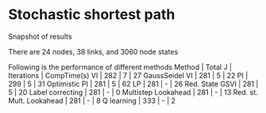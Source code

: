 # Stochastic shortest path
Snapshot of results

There are 24 nodes, 38 links, and 3060 node states

Following is the performance of different methods
                   Method          |        Total J         |      Iterations        |      CompTime(s)
                       VI          |            282         |               7        |               27
           GaussSeidel VI          |            281         |               5        |               22
                       PI          |            299         |               5        |               31
            Optimistic PI          |            281         |               5        |               62
                       LP          |            281         |               -        |               26
          Red. State GSVI          |            281         |               5        |               20
         Label correcting          |            281         |               -        |                0
      Multistep Lookahead          |            281         |               -        |               13
Red. st. Mult. Lookahead           |            281         |               -        |                8
               Q learning          |            333         |               -        |                2

